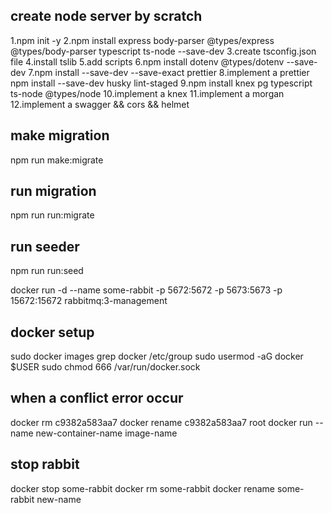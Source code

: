 ## create node server by scratch

1.npm init -y
2.npm install express body-parser @types/express @types/body-parser typescript ts-node --save-dev
3.create tsconfig.json file
4.install tslib
5.add scripts
6.npm install dotenv @types/dotenv --save-dev
7.npm install --save-dev --save-exact prettier
8.implement a prettier npm install --save-dev husky lint-staged
9.npm install knex pg typescript ts-node @types/node
10.implement a knex
11.implement a morgan
12.implement a swagger && cors && helmet


## make migration
npm run make:migrate

## run migration
npm run run:migrate

## run seeder
npm run run:seed


docker run -d --name some-rabbit -p 5672:5672 -p 5673:5673 -p 15672:15672 rabbitmq:3-management



## docker setup
sudo docker images
grep docker /etc/group
sudo usermod -aG docker $USER
sudo chmod 666 /var/run/docker.sock


## when a conflict error occur
docker rm c9382a583aa7
docker rename c9382a583aa7 root
docker run --name new-container-name image-name

## stop rabbit
docker stop some-rabbit
docker rm some-rabbit
docker rename some-rabbit new-name
